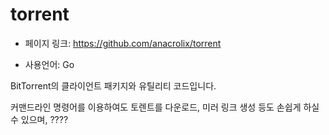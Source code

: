 torrent
==================================================
- 페이지 링크: https://github.com/anacrolix/torrent

- 사용언어: Go

BitTorrent의 클라이언트 패키지와 유틸리티 코드입니다.

커맨드라인 명령어를 이용하여도 토렌트를 다운로드, 미러 링크 생성 등도 손쉽게 하실 수 있으며, ????


